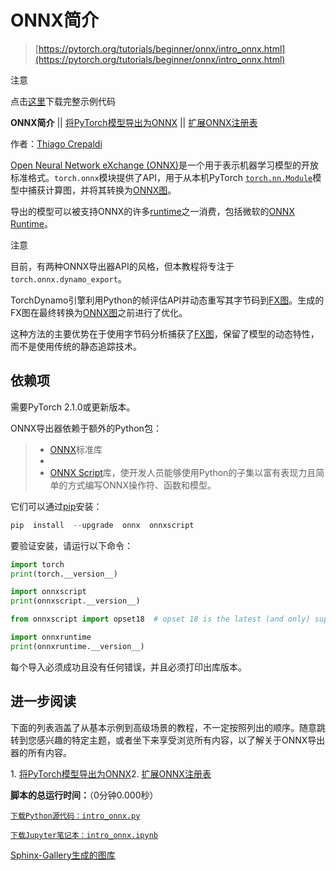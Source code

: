 # ONNX简介

> [https://pytorch.org/tutorials/beginner/onnx/intro_onnx.html](https://pytorch.org/tutorials/beginner/onnx/intro_onnx.html)

注意

点击[这里](#sphx-glr-download-beginner-onnx-intro-onnx-py)下载完整示例代码

**ONNX简介** || [将PyTorch模型导出为ONNX](export_simple_model_to_onnx_tutorial.html) || [扩展ONNX注册表](onnx_registry_tutorial.html)

作者：[Thiago Crepaldi](https://github.com/thiagocrepaldi)

[Open Neural Network eXchange (ONNX)](https://onnx.ai/)是一个用于表示机器学习模型的开放标准格式。`torch.onnx`模块提供了API，用于从本机PyTorch [`torch.nn.Module`](https://pytorch.org/docs/stable/generated/torch.nn.Module.html#torch.nn.Module "(在PyTorch v2.2中)")模型中捕获计算图，并将其转换为[ONNX图](https://github.com/onnx/onnx/blob/main/docs/IR.md)。

导出的模型可以被支持ONNX的许多[runtime](https://onnx.ai/supported-tools.html#deployModel)之一消费，包括微软的[ONNX Runtime](https://www.onnxruntime.ai)。

注意

目前，有两种ONNX导出器API的风格，但本教程将专注于`torch.onnx.dynamo_export`。

TorchDynamo引擎利用Python的帧评估API并动态重写其字节码到[FX图](https://pytorch.org/docs/stable/fx.html)。生成的FX图在最终转换为[ONNX图](https://github.com/onnx/onnx/blob/main/docs/IR.md)之前进行了优化。

这种方法的主要优势在于使用字节码分析捕获了[FX图](https://pytorch.org/docs/stable/fx.html)，保留了模型的动态特性，而不是使用传统的静态追踪技术。

## 依赖项

需要PyTorch 2.1.0或更新版本。

ONNX导出器依赖于额外的Python包：

> +   [ONNX](https://onnx.ai)标准库
> +   
> +   [ONNX Script](https://onnxscript.ai)库，使开发人员能够使用Python的子集以富有表现力且简单的方式编写ONNX操作符、函数和模型。

它们可以通过[pip](https://pypi.org/project/pip/)安装：

```py
pip  install  --upgrade  onnx  onnxscript 
```

要验证安装，请运行以下命令：

```py
import torch
print(torch.__version__)

import onnxscript
print(onnxscript.__version__)

from onnxscript import opset18  # opset 18 is the latest (and only) supported version for now

import onnxruntime
print(onnxruntime.__version__) 
```

每个导入必须成功且没有任何错误，并且必须打印出库版本。

## 进一步阅读

下面的列表涵盖了从基本示例到高级场景的教程，不一定按照列出的顺序。随意跳转到您感兴趣的特定主题，或者坐下来享受浏览所有内容，以了解关于ONNX导出器的所有内容。

1\. [将PyTorch模型导出为ONNX](export_simple_model_to_onnx_tutorial.html)2\. [扩展ONNX注册表](onnx_registry_tutorial.html)

**脚本的总运行时间：**（0分钟0.000秒）

[`下载Python源代码：intro_onnx.py`](../../_downloads/ea6986634c1fca7a6c0eaddbfd7f799c/intro_onnx.py)

[`下载Jupyter笔记本：intro_onnx.ipynb`](../../_downloads/33f8140bedc02273a55c752fe79058e5/intro_onnx.ipynb)

[Sphinx-Gallery生成的图库](https://sphinx-gallery.github.io)
